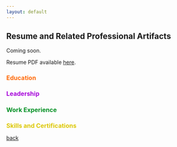 ```yaml
---
layout: default
---
```


## Resume and Related Professional Artifacts

Coming soon.

<p>Resume PDF available <a href="/uploads/media/default/0001/01/540cb75550adf33f281f29132dddd14fded85bfc.pdf">here</a>.</p>

<h1 style="color:#FF6B0B; font-size:16px;">Education</h1>

<h1 style="color:#A600DA; font-size:16px;">Leadership</h1>

<h1 style="color:#009024; font-size:16px;">Work Experience</h1>

<h1 style="color:#DCC700; font-size:16px;">Skills and Certifications</h1>

[back](./)
